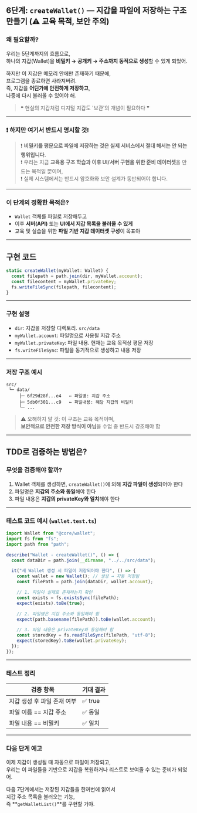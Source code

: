 ## 6단계: `createWallet()` — 지갑을 파일에 저장하는 구조 만들기 (⚠️ 교육 목적, 보안 주의)

### 왜 필요할까?

우리는 5단계까지의 흐름으로,  
하나의 지갑(Wallet)을 **비밀키 → 공개키 → 주소까지 동적으로 생성**할 수 있게 되었어.

하지만 이 지갑은 메모리 안에만 존재하기 때문에,  
프로그램을 종료하면 사라져버려.  
즉, 지갑을 **어딘가에 안전하게 저장하고**,  
나중에 다시 불러올 수 있어야 해.

> ❝ 현실의 지갑처럼 디지털 지갑도 '보관'의 개념이 필요하다 ❞

---

### ❗ 하지만 여기서 반드시 명시할 것!

> ❗ **비밀키를 평문으로 파일에 저장하는 것은 실제 서비스에서 절대 해서는 안 되는 행위입니다.**  
> ❗ 우리는 지금 **교육용 구조 학습과 이후 UI/서버 구현을 위한 준비 데이터셋**을 만드는 목적일 뿐이며,  
> ❗ 실제 시스템에서는 반드시 암호화와 보안 설계가 동반되어야 합니다.

---

### 이 단계의 정확한 목적은?

- `Wallet` 객체를 파일로 저장해두고
- 이후 **서버(API)** 또는 **UI에서 지갑 목록을 불러올 수 있게**
- 교육 및 실습을 위한 **파일 기반 지갑 데이터셋 구성**이 목표야

---

## 구현 코드

```ts
static createWallet(myWallet: Wallet) {
  const filepath = path.join(dir, myWallet.account);
  const filecontent = myWallet.privateKey;
  fs.writeFileSync(filepath, filecontent);
}
```

---

### 구현 설명

- `dir`: 지갑을 저장할 디렉토리. `src/data`
- `myWallet.account`: 파일명으로 사용될 지갑 주소
- `myWallet.privateKey`: 파일 내용. 현재는 교육 목적상 평문 저장
- `fs.writeFileSync`: 파일을 동기적으로 생성하고 내용 저장

---

### 저장 구조 예시

```
src/
 └─ data/
     ├─ 6f29d28f...e4   ← 파일명: 지갑 주소
     ├─ 5db0f301...c9   ← 파일내용: 해당 지갑의 비밀키
     └─ ...
```

> ⚠️ 오해하지 말 것: 이 구조는 교육 목적이며,  
> **보안적으로 안전한 저장 방식이 아님**을 수업 중 반드시 강조해야 함

---

## TDD로 검증하는 방법은?

### 무엇을 검증해야 할까?

1. Wallet 객체를 생성하면, `createWallet()`에 의해 **지갑 파일이 생성**되어야 한다
2. 파일명은 **지갑의 주소와 동일**해야 한다
3. 파일 내용은 **지갑의 privateKey와 일치**해야 한다

---

### 테스트 코드 예시 (`wallet.test.ts`)

```ts
import Wallet from "@core/wallet";
import fs from "fs";
import path from "path";

describe("Wallet - createWallet()", () => {
  const dataDir = path.join(__dirname, "../../src/data");

  it("새 Wallet 생성 시 파일이 저장되어야 한다", () => {
    const wallet = new Wallet(); // 생성 → 자동 저장됨
    const filePath = path.join(dataDir, wallet.account);

    // 1. 파일이 실제로 존재하는지 확인
    const exists = fs.existsSync(filePath);
    expect(exists).toBe(true);

    // 2. 파일명은 지갑 주소와 동일해야 함
    expect(path.basename(filePath)).toBe(wallet.account);

    // 3. 파일 내용은 privateKey와 동일해야 함
    const storedKey = fs.readFileSync(filePath, "utf-8");
    expect(storedKey).toBe(wallet.privateKey);
  });
});
```

---

### 테스트 정리

| 검증 항목                   | 기대 결과 |
| --------------------------- | --------- |
| 지갑 생성 후 파일 존재 여부 | ✅ true   |
| 파일 이름 == 지갑 주소      | ✅ 동일   |
| 파일 내용 == 비밀키         | ✅ 일치   |

---

### 다음 단계 예고

이제 지갑이 생성될 때 자동으로 파일이 저장되고,  
우리는 이 파일들을 기반으로 지갑을 복원하거나 리스트로 보여줄 수 있는 준비가 되었어.

다음 7단계에서는 저장된 지갑들을 한꺼번에 읽어서  
지갑 주소 목록을 불러오는 기능,  
즉 **`getWalletList()`**를 구현할 거야.
